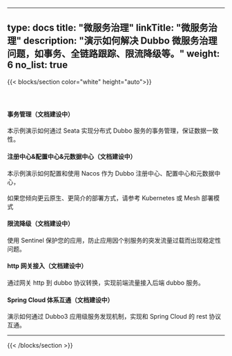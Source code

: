 
---
type: docs
title: "微服务治理"
linkTitle: "微服务治理"
description: "演示如何解决 Dubbo 微服务治理问题，如事务、全链路跟踪、限流降级等。"
weight: 6
no_list: true
---

{{< blocks/section color="white" height="auto">}}
<div class="td-content list-page">
    <div class="lead"></div><header class="article-meta">
    </header><div class="row">
    <div class="col-sm col-md-6 mb-4 mb-md-0">
        <div class="h-100 card shadow" href="#">
            <div class="card-body">
                <h4 class="card-title">
<!--                     <a href='{{< relref "./" >}}'>平滑升级到 Dubbo3 </a> -->
                <p>事务管理（文档建设中）</p>
                </h4>
                <p>本示例演示如何通过 Seata 实现分布式 Dubbo 服务的事务管理，保证数据一致性。</p>
            </div>
        </div>
    </div>
    <div class="col-sm col-md-6 mb-4 mb-md-0">
        <div class="h-100 card shadow">
            <div class="card-body">
                <h4 class="card-title">
<!--                     <a href='{{< relref "./" >}}'>迁移到 Dubbo3 应用级服务发现</a> -->
                <p>注册中心&配置中心&元数据中心（文档建设中）</p>
                </h4>
                <p>本示例演示如何配置和使用 Nacos 作为 Dubbo 注册中心、配置中心和元数据中心，<br/><br/> 如果您倾向更云原生、更简介的部署方式，请参考 Kubernetes 或 Mesh 部署模式</p>
            </div>
        </div>
    </div>
    <div class="col-sm col-md-6 mb-4 mb-md-0">
        <div class="h-100 card shadow">
            <div class="card-body">
                <h4 class="card-title">
<!--                     <a href='{{< relref "./" >}}'>迁移到 Triple 协议</a> -->
                <p>限流降级（文档建设中）</p>
                </h4>
                <p>使用 Sentinel 保护您的应用，防止应用因个别服务的突发流量过载而出现稳定性问题。</p>
            </div>
        </div>
    </div>
    <div class="col-sm col-md-6 mb-4 mb-md-0">
         <div class="h-100 card shadow">
             <div class="card-body">
                 <h4 class="card-title">
 <!--                     <a href='{{< relref "./" >}}'>迁移到 Triple 协议</a> -->
                 <p>http 网关接入（文档建设中）</p>
                 </h4>
                 <p>通过网关 http 到 dubbo 协议转换，实现前端流量接入后端 dubbo 服务。</p>
             </div>
         </div>
     </div>
    <div class="col-sm col-md-6 mb-4 mb-md-0">
         <div class="h-100 card shadow">
             <div class="card-body">
                 <h4 class="card-title">
 <!--                     <a href='{{< relref "./" >}}'>迁移到 Triple 协议</a> -->
                 <p>Spring Cloud 体系互通（文档建设中）</p>
                 </h4>
                 <p>演示如何通过 Dubbo3 应用级服务发现机制，实现和 Spring Cloud 的 rest 协议互通。</p>
             </div>
         </div>
     </div>
</div>
<hr>
</div>

{{< /blocks/section >}}